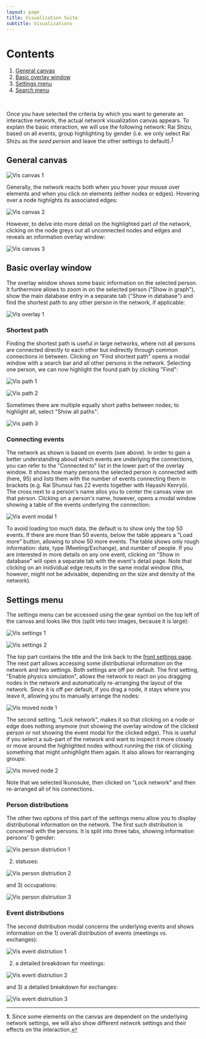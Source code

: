 ```yaml
---
layout: page
title: Visualization Suite
subtitle: Visualizations
---
```


# Contents

1. [General canvas](#visualizations)
2. [Basic overlay window](#basic-overlay)
2. [Settings menu](#settings)
3. [Search menu](#search)

<br>

Once you have selected the criteria by which you want to generate an interactive network, the actual network visualization canvas appears. To explain the basic interaction, we will use the following network: Rai Shizu, based on all events, group highlighting by gender (i.e. we only select Rai Shizu as the <i>seed person</i> and leave the other settings to default).<sup id="a1">[1](#f1)</sup>

## General canvas<a name="visualizations"></a>

![Vis canvas 1](../img/vis-canvas-1.png)

Generally, the network reacts both when you hover your mouse over elements and when you click on elements (either nodes or edges). Hovering over a node highiights its associated edges:

![Vis canvas 2](../img/vis-canvas-2.png)

However, to delve into more detail on the highlighted part of the network, clicking on the node greys out all unconnected nodes and edges and reveals an information overlay window:

![Vis canvas 3](../img/vis-canvas-3.png)

## Basic overlay window<a name="basic-overlay"></a>

The overlay window shows some basic information on the selected person. It furthermore allows to zoom in on the selected person ("Show in graph"), show the main database entry in a separate tab ("Show in database") and find the shortest path to any other person in the network, if applicable:

![Vis overlay 1](../img/vis-overlay-1.png)

### Shortest path

Finding the shortest path is useful in large networks, where not all persons are connected directly to each other but indirectly through common connections in between. Clicking on "Find shortest path" opens a modal window with a search bar and all other persons in the network. Selecting one person, we can now highlight the found path by clicking "Find":

![Vis path 1](../img/vis-path-1.png)

![Vis path 2](../img/vis-path-2.png)

Sometimes there are multiple equally short paths between nodes; to highlight all, select "Show all paths":

![Vis path 3](../img/vis-path-3.png)

### Connecting events

The network as shown is based on events (see above). In order to gain a better understanding aboud which events are underlying the connections, you can refer to the "Connected to" list in the lower part of the overlay window. It shows how many persons the selected person is connected with (here, 95) and lists them with the number of events connecting them in brackets (e.g. Rai Shunsui has 22 events together with Hayashi Kenryō). The cross next to a person's name allos you to center the canvas view on that person. Clicking on a person's name, however, opens a modal window showing a table of the events underlying the connection:

![Vis event modal 1](../img/vis-event-modal-1.png)

To avoid loading too much data, the default is to show only the top 50 events. If there are more than 50 events, below the table appears a "Load more" button, allowing to show 50 more events. The table shows only rough information: date, type (Meeting/Exchange), and number of people. If you are interested in more details on any one event, clicking on "Show in database" will open a separate tab with the event's detail page. Note that clicking on an inidividual edge results in the same modal window (this, however, might not be advisable, depending on the size and density of the network).

## Settings menu<a name="settings"></a>

The settings menu can be accessed using the gear symbol on the top left of the canvas and looks like this (split into two images, because it is large):

![Vis settings 1](../img/vis-settings-1.png)

![Vis settings 2](../img/vis-settings-2.png)

The top part contains the title and the link back to the [front settings page](https://japan-biographical-db.github.io/vissettings). The next part allows accessing some distributional information on the network and two settings. Both settings are off per default. The first setting, "Enable physics simulation", allows the network to react on you dragging nodes in the network and automatically re-arranging the layout of the network. Since it is off per default, if you drag a node, it stays where you leave it, allowing you to manually arrange the nodes:

![Vis moved node 1](../img/vis-moved-node-1.png)

The second setting, "Lock network", makes it so that clicking on a node or edge does nothing anymore (not showing the overlay window of the clicked person or not showing the event modal for the clicked edge). This is useful if you select a sub-part of the network and want to inspect it more closely or move around the highlighted nodes without running the risk of clicking something that might unhighlight them again. It also allows for rearranging groups:

![Vis moved node 2](../img/vis-moved-node-2.png)

Note that we selected Ikunosuke, then clicked on "Lock network" and then re-arranged all of his connections.

### Person distributions

The other two options of this part of the settings menu allow you to display distributional information on the network. The first such distribution is concerned with the persons. It is split into three tabs, showing information persons' 1) gender:

![Vis person distriution 1](../img/vis-person-dist-1.png)

2) statuses:

![Vis person distriution 2](../img/vis-person-dist-2.png)

and 3) occupations:

![Vis person distriution 3](../img/vis-person-dist-3.png)

### Event distributions

The second distribution modal concerns the underlying events and shows information on the 1) overall distribution of events (meetings vs. exchanges):

![Vis event distriution 1](../img/vis-event-dist-1.png)

2) a detailed breakdown for meetings:

![Vis event distriution 2](../img/vis-event-dist-2.png)

and 3) a detailed breakdown for exchanges:

![Vis event distriution 3](../img/vis-event-dist-3.png)

<!--Clustering is not available when time slider is enabled-->

---

<b id="f1">1.</b> Since some elements on the canvas are dependent on the underlying network settings, we will also show different network settings and their effects on the interaction.[↩](#a1)
